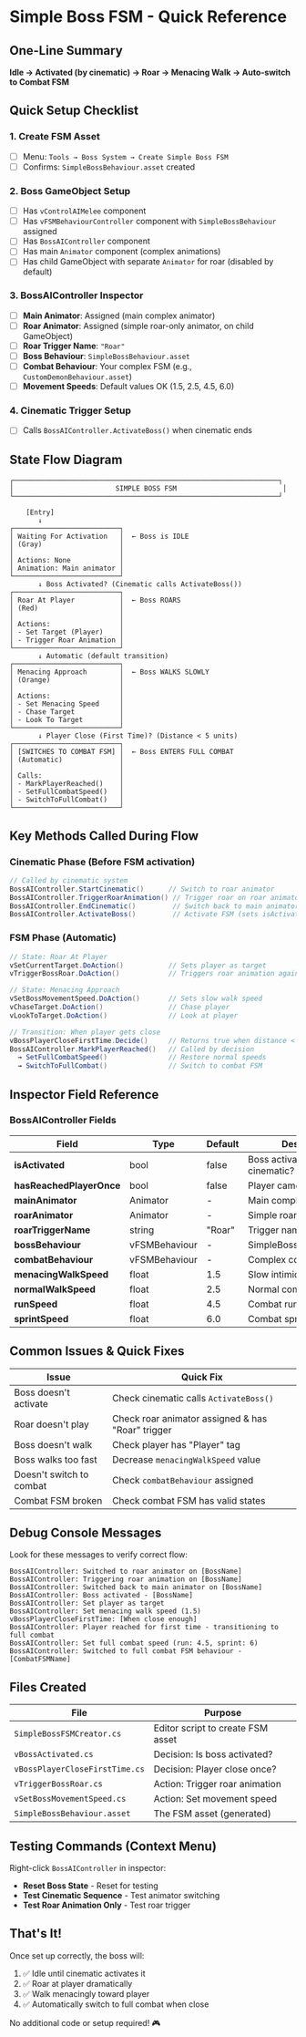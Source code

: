 # Simple Boss FSM - Quick Reference

## One-Line Summary
**Idle → Activated (by cinematic) → Roar → Menacing Walk → Auto-switch to Combat FSM**

## Quick Setup Checklist

### 1. Create FSM Asset
- [ ] Menu: `Tools → Boss System → Create Simple Boss FSM`
- [ ] Confirms: `SimpleBossBehaviour.asset` created

### 2. Boss GameObject Setup
- [ ] Has `vControlAIMelee` component
- [ ] Has `vFSMBehaviourController` component with `SimpleBossBehaviour` assigned
- [ ] Has `BossAIController` component
- [ ] Has main `Animator` component (complex animations)
- [ ] Has child GameObject with separate `Animator` for roar (disabled by default)

### 3. BossAIController Inspector
- [ ] **Main Animator**: Assigned (main complex animator)
- [ ] **Roar Animator**: Assigned (simple roar-only animator, on child GameObject)
- [ ] **Roar Trigger Name**: `"Roar"`
- [ ] **Boss Behaviour**: `SimpleBossBehaviour.asset`
- [ ] **Combat Behaviour**: Your complex FSM (e.g., `CustomDemonBehaviour.asset`)
- [ ] **Movement Speeds**: Default values OK (1.5, 2.5, 4.5, 6.0)

### 4. Cinematic Trigger Setup
- [ ] Calls `BossAIController.ActivateBoss()` when cinematic ends

## State Flow Diagram

```
┌─────────────────────────────────────────────────────────────────┐
│                         SIMPLE BOSS FSM                          │
└─────────────────────────────────────────────────────────────────┘

    [Entry]
       ↓
┌──────────────────────────┐
│ Waiting For Activation   │  ← Boss is IDLE
│ (Gray)                   │
│                          │
│ Actions: None            │
│ Animation: Main animator │
└──────────────────────────┘
       ↓ Boss Activated? (Cinematic calls ActivateBoss())
┌──────────────────────────┐
│ Roar At Player           │  ← Boss ROARS
│ (Red)                    │
│                          │
│ Actions:                 │
│ - Set Target (Player)    │
│ - Trigger Roar Animation │
└──────────────────────────┘
       ↓ Automatic (default transition)
┌──────────────────────────┐
│ Menacing Approach        │  ← Boss WALKS SLOWLY
│ (Orange)                 │
│                          │
│ Actions:                 │
│ - Set Menacing Speed     │
│ - Chase Target           │
│ - Look To Target         │
└──────────────────────────┘
       ↓ Player Close (First Time)? (Distance < 5 units)
┌──────────────────────────┐
│ [SWITCHES TO COMBAT FSM] │  ← Boss ENTERS FULL COMBAT
│ (Automatic)              │
│                          │
│ Calls:                   │
│ - MarkPlayerReached()    │
│ - SetFullCombatSpeed()   │
│ - SwitchToFullCombat()   │
└──────────────────────────┘
```

## Key Methods Called During Flow

### Cinematic Phase (Before FSM activation)
```csharp
// Called by cinematic system
BossAIController.StartCinematic()      // Switch to roar animator
BossAIController.TriggerRoarAnimation() // Trigger roar on roar animator  
BossAIController.EndCinematic()         // Switch back to main animator
BossAIController.ActivateBoss()         // Activate FSM (sets isActivated = true)
```

### FSM Phase (Automatic)
```csharp
// State: Roar At Player
vSetCurrentTarget.DoAction()           // Sets player as target
vTriggerBossRoar.DoAction()            // Triggers roar animation again (optional)

// State: Menacing Approach
vSetBossMovementSpeed.DoAction()       // Sets slow walk speed
vChaseTarget.DoAction()                // Chase player
vLookToTarget.DoAction()               // Look at player

// Transition: When player gets close
vBossPlayerCloseFirstTime.Decide()     // Returns true when distance < 5
BossAIController.MarkPlayerReached()   // Called by decision
  → SetFullCombatSpeed()               // Restore normal speeds
  → SwitchToFullCombat()               // Switch to combat FSM
```

## Inspector Field Reference

### BossAIController Fields

| Field | Type | Default | Description |
|-------|------|---------|-------------|
| **isActivated** | bool | false | Boss activated by cinematic? |
| **hasReachedPlayerOnce** | bool | false | Player came close once? |
| **mainAnimator** | Animator | - | Main complex animator |
| **roarAnimator** | Animator | - | Simple roar-only animator |
| **roarTriggerName** | string | "Roar" | Trigger name for roar |
| **bossBehaviour** | vFSMBehaviour | - | SimpleBossBehaviour.asset |
| **combatBehaviour** | vFSMBehaviour | - | Complex combat FSM |
| **menacingWalkSpeed** | float | 1.5 | Slow intimidating walk |
| **normalWalkSpeed** | float | 2.5 | Normal combat walk |
| **runSpeed** | float | 4.5 | Combat running |
| **sprintSpeed** | float | 6.0 | Combat sprint |

## Common Issues & Quick Fixes

| Issue | Quick Fix |
|-------|-----------|
| Boss doesn't activate | Check cinematic calls `ActivateBoss()` |
| Roar doesn't play | Check roar animator assigned & has "Roar" trigger |
| Boss doesn't walk | Check player has "Player" tag |
| Boss walks too fast | Decrease `menacingWalkSpeed` value |
| Doesn't switch to combat | Check `combatBehaviour` assigned |
| Combat FSM broken | Check combat FSM has valid states |

## Debug Console Messages

Look for these messages to verify correct flow:

```
BossAIController: Switched to roar animator on [BossName]
BossAIController: Triggering roar animation on [BossName]
BossAIController: Switched back to main animator on [BossName]
BossAIController: Boss activated - [BossName]
BossAIController: Set player as target
BossAIController: Set menacing walk speed (1.5)
vBossPlayerCloseFirstTime: [When close enough]
BossAIController: Player reached for first time - transitioning to full combat
BossAIController: Set full combat speed (run: 4.5, sprint: 6)
BossAIController: Switched to full combat FSM behaviour - [CombatFSMName]
```

## Files Created

| File | Purpose |
|------|---------|
| `SimpleBossFSMCreator.cs` | Editor script to create FSM asset |
| `vBossActivated.cs` | Decision: Is boss activated? |
| `vBossPlayerCloseFirstTime.cs` | Decision: Player close once? |
| `vTriggerBossRoar.cs` | Action: Trigger roar animation |
| `vSetBossMovementSpeed.cs` | Action: Set movement speed |
| `SimpleBossBehaviour.asset` | The FSM asset (generated) |

## Testing Commands (Context Menu)

Right-click `BossAIController` in inspector:
- **Reset Boss State** - Reset for testing
- **Test Cinematic Sequence** - Test animator switching
- **Test Roar Animation Only** - Test roar trigger

## That's It!

Once set up correctly, the boss will:
1. ✅ Idle until cinematic activates it
2. ✅ Roar at player dramatically  
3. ✅ Walk menacingly toward player
4. ✅ Automatically switch to full combat when close

No additional code or setup required! 🎮

